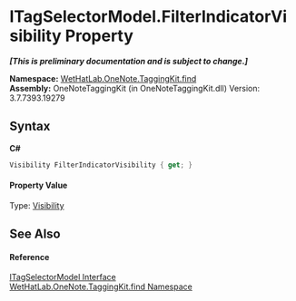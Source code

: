 # ITagSelectorModel.FilterIndicatorVisibility Property 
 _**\[This is preliminary documentation and is subject to change.\]**_

**Namespace:**&nbsp;<a href="0e3a8efd-07d2-1709-b1cd-709153222081.md">WetHatLab.OneNote.TaggingKit.find</a><br />**Assembly:**&nbsp;OneNoteTaggingKit (in OneNoteTaggingKit.dll) Version: 3.7.7393.19279

## Syntax

**C#**<br />
``` C#
Visibility FilterIndicatorVisibility { get; }
```


#### Property Value
Type: <a href="http://msdn2.microsoft.com/en-us/library/ms590101" target="_blank">Visibility</a>

## See Also


#### Reference
<a href="5f409ed1-480f-38fb-4bdf-e0f4c4be85a1.md">ITagSelectorModel Interface</a><br /><a href="0e3a8efd-07d2-1709-b1cd-709153222081.md">WetHatLab.OneNote.TaggingKit.find Namespace</a><br />